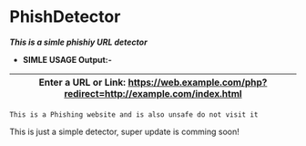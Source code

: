 #                      PhishDetector

***This is a simle phishiy URL detector***

 + **SIMLE USAGE Output:-**

| Enter a URL or Link: https://web.example.com/php?redirect=http://example.com/index.html |
|-----------------------------------------------------------------------------------------|
```
This is a Phishing website and is also unsafe do not visit it
```

This is just a simple detector, super update is comming soon!
